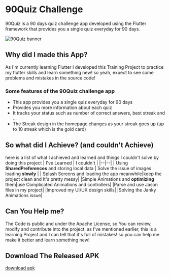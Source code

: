 # 90Quiz Challenge

90Quiz is a 90 days quiz challenge app developed using the Flutter framework that provides you a single quiz everyday for 90 days.


![90Quiz banner](https://github.com/HoveredCube/flutter-quiz-app/assets/68770458/95d85af7-6b98-48e8-85c5-aefbacb479a2)


## Why did I made this App?
As I'm currently learning Flutter I developed this Training Project to practice my flutter skills and learn something new! so yeah, expect to see some problems and mistakes in the source code!

### Some features of the 90Quiz challenge app
 - This app provides you a single quiz everyday for 90 days
 - Provides you more information about each quiz
 - It tracks your status such as number of correct answers, best streak and ...
 - The Streak design in the homepage changes as your streak goes up (up to 10 streak which is the gold card)

## So what did I Achieve? (and couldn't Achieve)

here is a list of what I achieved and learned and things I couldn't solve by doing this project
|	I've Learned  | I couldn't |
|--|--|
| Using **SharedPreferences** and storing local data | Solve the issue of images loading **slowly** |
| Splash Screens and loading the app meanwhile|keep the project clean and It's pretty messy|
|Simple Animations and **optimizing** them|use Complicated Animations and controllers|
|Parse and use Jason files in my project|
|Improved my UI/UX design skills|
|Solving the Janky Animations issue|



## Can You Help me?

The Code is public and under the Apache License, so You can review, modify and contribute into the project.
as I've mentioned earlier, this is a learning Project and I can tell that it's full of mistakes! so you can help me make it better and learn something new!

## Download The Released APK
[download apk](https://github.com/HoveredCube/flutter-quiz-app/releases/download/1.0.0/90Quiz.Challenge.apk)
